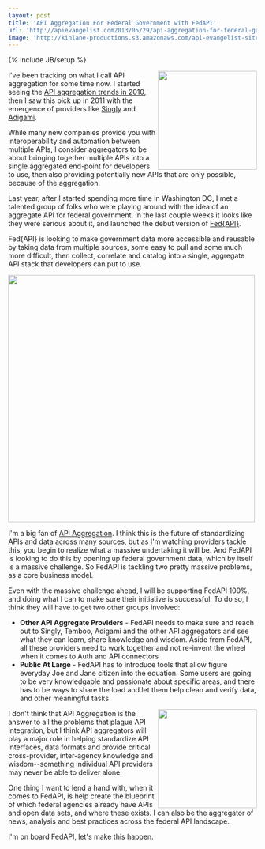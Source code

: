 ```yaml
---
layout: post
title: 'API Aggregation For Federal Government with FedAPI'
url: 'http://apievangelist.com2013/05/29/api-aggregation-for-federal-government-with-fedapi/'
image: 'http://kinlane-productions.s3.amazonaws.com/api-evangelist-site/blog/Fed-API-Logo-2.png'
---
```

{% include JB/setup %}
<p>
     <a href="http://fedapi.com/" target="_blank"><img src="http://kinlane-productions.s3.amazonaws.com/api-evangelist-site/serviceproviders/Fed-API-Logo-2.png"  width="200" align="right" /></a>
</p>
<p>
     I've been tracking on what I call API aggregation for some time now. I started seeing the <a href="/2010/11/19/universal-apis/" target="_blank">API aggregation trends in 2010</a>, then I saw this pick up in 2011 with the emergence of providers like <a href="http://aggregation.apievangelist.com/companies-detail.html?id=34" target="_blank">Singly</a> and <a href="http://aggregation.apievangelist.com/companies-detail.html?id=35" target="_blank">Adigami</a>.
</p>
<p>
     While many new companies provide you with interoperability and automation between multiple APIs, I consider aggregators to be about bringing together multiple APIs into a single aggregated end-point for developers to use, then also providing potentially new APIs that are only possible, because of the aggregation.
</p>
<p>
     Last year, after I started spending more time in Washington DC, I met a talented group of folks who were playing around with the idea of an aggregate API for federal government. In the last couple weeks it looks like they were serious about it, and launched the debut version of <a href="http://fedapi.com/">Fed{API}</a>.
</p>
<p>
     Fed{API} is looking to make government data more accessible and reusable by taking data from multiple sources, some easy to pull and some much more difficult, then collect, correlate and catalog into a single, aggregate API stack that developers can put to use.
</p>
<p>
     <a href="http://fedapi.com/" target="_blank"><img src="https://s3.amazonaws.com/kinlane-productions/api-evangelist/fedapi/fedapi-1.png"  width="500" /></a>
</p>
<p>
     I'm a big fan of <a href="http://aggregation.apievangelist.com/">API Aggregation</a>. I think this is the future of standardizing APIs and data across many sources, but as I'm watching providers tackle this, you begin to realize what a massive undertaking it will be. And FedAPI is looking to do this by opening up federal government data, which by itself is a massive challenge. So FedAPI is tackling two pretty massive problems, as a core business model.
</p>
<p>
     Even with the massive challenge ahead, I will be supporting FedAPI 100%, and doing what I can to make sure their initiative is successful. To do so, I think they will have to get two other groups involved:
</p>
<ul>
     <li>
          <strong>Other API Aggregate Providers</strong> - FedAPI needs to make sure and reach out to Singly, Temboo, Adigami and the other API aggregators and see what they can learn, share knowledge and wisdom. Aside from FedAPI, all these providers need to work together and not re-invent the wheel when it comes to Auth and API connectors
     </li>
     <li>
          <strong>Public At Large</strong> - FedAPI has to introduce tools that allow figure everyday Joe and Jane citizen into the equation. Some users are going to be very knowledgable and passionate about specific areas, and there has to be ways to share the load and let them help clean and verify data, and other meaningful tasks
     </li>
</ul>
<p>
     <a href="http://fedapi.com/" target="_blank"><img src="https://s3.amazonaws.com/kinlane-productions/api-evangelist/fedapi/fedapi-capital.png"  width="200" align="right" /></a>
</p>
<p>
     I don't think that API Aggregation is the answer to all the problems that plague API integration, but I think API aggregators will play a major role in helping standardize API interfaces, data formats and provide critical cross-provider, inter-agency knowledge and wisdom--something individual API providers may never be able to deliver alone.
</p>
<p>
     One thing I want to lend a hand with, when it comes to FedAPI, is help create the blueprint of which federal agencies already have APIs and open data sets, and where these exists. I can also be the aggregator of news, analysis and best practices across the federal API landscape.
</p>
<p>
     I'm on board FedAPI, let's make this happen.
</p>

